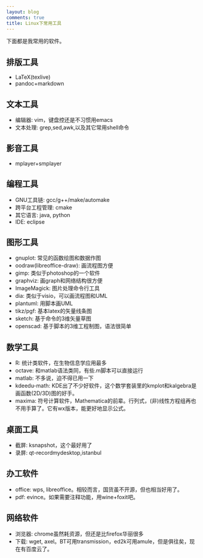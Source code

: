 ```yaml
---
layout: blog
comments: true
title: Linux下常用工具
---
```


下面都是我常用的软件。

## 排版工具

  - LaTeX(texlive)
  - pandoc+markdown

## 文本工具

  - 编辑器: vim，键盘控还是不习惯用emacs
  - 文本处理: grep,sed,awk,以及其它常用shell命令

## 影音工具

  - mplayer+smplayer

## 编程工具

  - GNU工具链: gcc/g++/make/automake
  - 跨平台工程管理: cmake
  - 其它语言: java, python
  - IDE: eclipse

## 图形工具

  - gnuplot: 常见的函数绘图和数据作图
  - oodraw(libreoffice-draw): 画流程图方便
  - gimp: 类似于photoshop的一个软件
  - graphviz: 画graph和网络结构很方便
  - ImageMagick: 图片处理命令行工具
  - dia: 类似于visio，可以画流程图和UML
  - plantuml: 用脚本画UML
  - tikz/pgf: 基本latex的矢量线条图
  - sketch: 基于命令的3维矢量草图
  - openscad: 基于脚本的3维工程制图，语法很简单

## 数学工具

  - R: 统计类软件，在生物信息学应用最多
  - octave: 和matlab语法类同，有些.m脚本可以直接运行
  - matlab: 不多说，迫不得已用一下
  - kdeedu-math: KDE出了不少好软件，这个数学套装里的kmplot和kalgebra是画函数(2D/3D)图的好手。
  - maxima: 符号计算软件，Mathematica的前辈。行列式，(非)线性方程组再也不用手算了。它有wx版本，能更好地显示公式。

## 桌面工具

  - 截屏: ksnapshot，这个最好用了
  - 录屏: qt-recordmydesktop,istanbul

## 办工软件

  - office: wps, libreoffice。相较而言，国货虽不开源，但也相当好用了。
  - pdf: evince。如果需要注释功能，用wine+foxit吧。

## 网络软件

  - 浏览器: chrome虽然耗资源，但还是比firefox华丽很多
  - 下载: wget, axel。BT可用transmission，ed2k可用amule，但是俱往矣，现在有百度云了。

